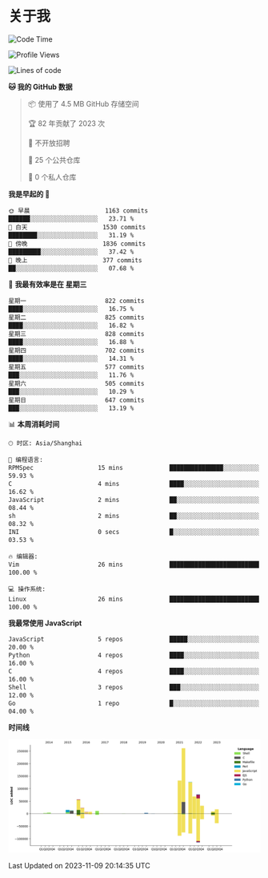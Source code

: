 # 关于我

<!--START_SECTION:waka-->
![Code Time](http://img.shields.io/badge/Code%20Time-822%20hrs%2036%20mins-blue)

![Profile Views](http://img.shields.io/badge/%E4%B8%AA%E4%BA%BA%E8%B5%84%E6%96%99%E8%A7%82%E7%9C%8B%E6%AC%A1%E6%95%B0-0-blue)

![Lines of code](https://img.shields.io/badge/%E4%BB%8E%E3%80%8CHello%20World%E3%80%8D%E8%B5%B7%E6%88%91%E5%B7%B2%E7%BB%8F%E5%86%99%E4%BA%86-859.8%20thousand%20%E8%A1%8C%E4%BB%A3%E7%A0%81-blue)

**🐱 我的 GitHub 数据** 

> 📦  使用了 4.5 MB GitHub 存储空间 
 > 
> 🏆 82 年贡献了 2023 次
 > 
> 🚫 不开放招聘
 > 
> 📜 25 个公共仓库 
 > 
> 🔑 0 个私人仓库 
 > 
**我是早起的 🐤** 

```text
🌞 早晨                     1163 commits        ██████░░░░░░░░░░░░░░░░░░░   23.71 % 
🌆 白天                     1530 commits        ████████░░░░░░░░░░░░░░░░░   31.19 % 
🌃 傍晚                     1836 commits        █████████░░░░░░░░░░░░░░░░   37.42 % 
🌙 晚上                     377 commits         ██░░░░░░░░░░░░░░░░░░░░░░░   07.68 % 
```
📅 **我最有效率是在 星期三** 

```text
星期一                      822 commits         ████░░░░░░░░░░░░░░░░░░░░░   16.75 % 
星期二                      825 commits         ████░░░░░░░░░░░░░░░░░░░░░   16.82 % 
星期三                      828 commits         ████░░░░░░░░░░░░░░░░░░░░░   16.88 % 
星期四                      702 commits         ████░░░░░░░░░░░░░░░░░░░░░   14.31 % 
星期五                      577 commits         ███░░░░░░░░░░░░░░░░░░░░░░   11.76 % 
星期六                      505 commits         ███░░░░░░░░░░░░░░░░░░░░░░   10.29 % 
星期日                      647 commits         ███░░░░░░░░░░░░░░░░░░░░░░   13.19 % 
```


📊 **本周消耗时间** 

```text
🕑︎ 时区: Asia/Shanghai

💬 编程语言: 
RPMSpec                  15 mins             ███████████████░░░░░░░░░░   59.93 % 
C                        4 mins              ████░░░░░░░░░░░░░░░░░░░░░   16.62 % 
JavaScript               2 mins              ██░░░░░░░░░░░░░░░░░░░░░░░   08.44 % 
sh                       2 mins              ██░░░░░░░░░░░░░░░░░░░░░░░   08.32 % 
INI                      0 secs              █░░░░░░░░░░░░░░░░░░░░░░░░   03.53 % 

🔥 编辑器: 
Vim                      26 mins             █████████████████████████   100.00 % 

💻 操作系统: 
Linux                    26 mins             █████████████████████████   100.00 % 
```

**我最常使用 JavaScript** 

```text
JavaScript               5 repos             █████░░░░░░░░░░░░░░░░░░░░   20.00 % 
Python                   4 repos             ████░░░░░░░░░░░░░░░░░░░░░   16.00 % 
C                        4 repos             ████░░░░░░░░░░░░░░░░░░░░░   16.00 % 
Shell                    3 repos             ███░░░░░░░░░░░░░░░░░░░░░░   12.00 % 
Go                       1 repo              █░░░░░░░░░░░░░░░░░░░░░░░░   04.00 % 
```



**时间线**

![Lines of Code chart](https://raw.githubusercontent.com/Arondight/Arondight/master/assets/bar_graph.png)


 Last Updated on 2023-11-09 20:14:35 UTC
<!--END_SECTION:waka-->
